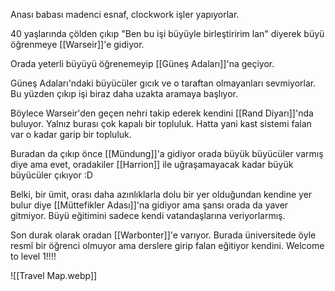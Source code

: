 ---
---  
  
Anası babası madenci esnaf, clockwork işler yapıyorlar.  
  
40 yaşlarında çölden çıkıp "Ben bu işi büyüyle birleştiririm lan" diyerek büyü öğrenmeye [[Warseir]]'e gidiyor.  
  
Orada yeterli büyüyü öğrenemeyip [[Güneş Adaları]]'na geçiyor.  
  
Güneş Adaları'ndaki büyücüler gıcık ve o taraftan olmayanları sevmiyorlar. Bu yüzden çıkıp işi biraz daha uzakta aramaya başlıyor.  
  
Böylece Warseir'den geçen nehri takip ederek kendini [[Rand Diyarı]]'nda buluyor. Yalnız burası çok kapalı bir topluluk. Hatta yani kast sistemi falan var o kadar garip bir topluluk.  
  
Buradan da çıkıp önce [[Mündung]]'a gidiyor orada büyük büyücüler varmış diye ama evet, oradakiler [[Harrion]] ile uğraşamayacak kadar büyük büyücüler çıkıyor :D  
  
Belki, bir ümit, orası daha azınlıklarla dolu bir yer olduğundan kendine yer bulur diye [[Müttefikler Adası]]'na gidiyor ama şansı orada da yaver gitmiyor. Büyü eğitimini sadece kendi vatandaşlarına veriyorlarmış.  
  
Son durak olarak oradan [[Warbonter]]'e varıyor. Burada üniversitede öyle resmî bir öğrenci olmuyor ama derslere girip falan eğitiyor kendini. Welcome to level 1!!!!  
  
![[Travel Map.webp]]